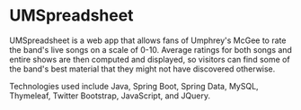 # UMSpreadsheet

UMSpreadsheet is a web app  that allows fans of Umphrey's McGee to rate the band's live songs on a scale of 0-10. Average ratings 
for both songs and entire shows are then computed and displayed, so visitors can find some of the band's best material that they 
might not have discovered otherwise.

Technologies used include Java, Spring Boot, Spring Data, MySQL, Thymeleaf, Twitter Bootstrap, JavaScript, and JQuery.

